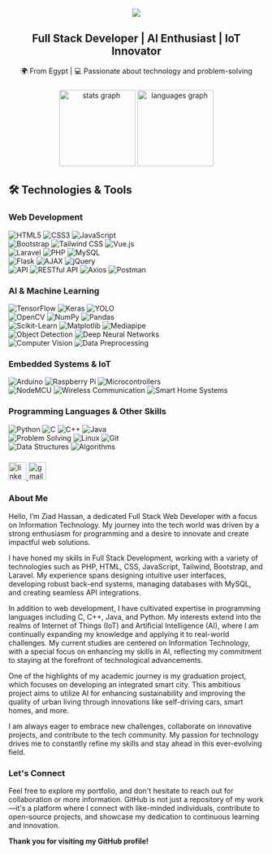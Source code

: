 <h1 align="center">
    <img src="https://readme-typing-svg.herokuapp.com/?font=Righteous&size=35&center=true&vCenter=true&width=500&height=70&duration=4000&lines=Hello+there!+👋;+I'm+Ziad+Hassan;" />
</h1>

<h2 align="center">Full Stack Developer | AI Enthusiast | IoT Innovator</h2>

<p align="center">
    🌍 From Egypt | 💻 Passionate about technology and problem-solving
</p>

###

<div align="center">
  <img src="https://github-readme-stats.vercel.app/api?username=Ziad-Abaza&hide_title=false&hide_rank=false&show_icons=true&include_all_commits=true&count_private=true&disable_animations=false&theme=dracula&locale=en&hide_border=false" height="150" alt="stats graph"  />
  <img src="https://github-readme-stats.vercel.app/api/top-langs?username=Ziad-Abaza&locale=en&hide_title=false&layout=compact&card_width=320&langs_count=5&theme=dracula&hide_border=false" height="150" alt="languages graph"  />
</div>

## 🛠️ Technologies & Tools

### **Web Development**  
![HTML5](https://img.shields.io/badge/HTML5-E34F26?logo=html5&logoColor=white) ![CSS3](https://img.shields.io/badge/CSS3-1572B6?logo=css3&logoColor=white) ![JavaScript](https://img.shields.io/badge/JavaScript-F7DF1E?logo=javascript&logoColor=black)  
![Bootstrap](https://img.shields.io/badge/Bootstrap-563D7C?logo=bootstrap&logoColor=white) ![Tailwind CSS](https://img.shields.io/badge/Tailwind%20CSS-38B2AC?logo=tailwindcss&logoColor=white) ![Vue.js](https://img.shields.io/badge/Vue.js-4FC08D?logo=vue.js&logoColor=white)  
![Laravel](https://img.shields.io/badge/Laravel-EF4135?logo=laravel&logoColor=white) ![PHP](https://img.shields.io/badge/PHP-777BB4?logo=php&logoColor=white) ![MySQL](https://img.shields.io/badge/MySQL-4479A1?logo=mysql&logoColor=white)  
![Flask](https://img.shields.io/badge/Flask-000000?logo=flask&logoColor=white) ![AJAX](https://img.shields.io/badge/AJAX-00599C?logo=javascript&logoColor=white) ![jQuery](https://img.shields.io/badge/jQuery-0769AD?logo=jquery&logoColor=white)  
![API](https://img.shields.io/badge/API-FF6F00?logo=api&logoColor=white) ![RESTful API](https://img.shields.io/badge/RESTful%20API-4CAF50?logo=api&logoColor=white) ![Axios](https://img.shields.io/badge/Axios-5A29E4?logo=axios&logoColor=white) ![Postman](https://img.shields.io/badge/Postman-FF6C37?logo=postman&logoColor=white)

### **AI & Machine Learning**  
![TensorFlow](https://img.shields.io/badge/TensorFlow-FF6F00?logo=tensorflow&logoColor=white) ![Keras](https://img.shields.io/badge/Keras-D00000?logo=keras&logoColor=white) ![YOLO](https://img.shields.io/badge/YOLO-004d00?logo=yolo&logoColor=white)  
![OpenCV](https://img.shields.io/badge/OpenCV-5C3EE8?logo=opencv&logoColor=white) ![NumPy](https://img.shields.io/badge/NumPy-013243?logo=numpy&logoColor=white) ![Pandas](https://img.shields.io/badge/Pandas-150458?logo=pandas&logoColor=white)  
![Scikit-Learn](https://img.shields.io/badge/Scikit--Learn-F7931E?logo=scikit-learn&logoColor=white) ![Matplotlib](https://img.shields.io/badge/Matplotlib-004d00?logo=matplotlib&logoColor=white) ![Mediapipe](https://img.shields.io/badge/Mediapipe-00B140?logo=google&logoColor=white)  
![Object Detection](https://img.shields.io/badge/Object%20Detection-FF6F00?logo=google&logoColor=white) ![Deep Neural Networks](https://img.shields.io/badge/Deep%20Neural%20Networks-430098?logo=neural&logoColor=white)  
![Computer Vision](https://img.shields.io/badge/Computer%20Vision-1E88E5?logo=opencv&logoColor=white) ![Data Preprocessing](https://img.shields.io/badge/Data%20Preprocessing-FF6F00?logo=google&logoColor=white)

### **Embedded Systems & IoT**  
![Arduino](https://img.shields.io/badge/Arduino-00979D?logo=arduino&logoColor=white) ![Raspberry Pi](https://img.shields.io/badge/Raspberry%20Pi-A22846?logo=raspberrypi&logoColor=white) ![Microcontrollers](https://img.shields.io/badge/Microcontroller-FF6F00?logo=micropython&logoColor=white)  
![NodeMCU](https://img.shields.io/badge/NodeMCU-1E88E5?logo=nodemcu&logoColor=white) ![Wireless Communication](https://img.shields.io/badge/Wireless%20Communication-FF6F00?logo=wifi&logoColor=white) ![Smart Home Systems](https://img.shields.io/badge/Smart%20Home-6200EE?logo=home-assistant&logoColor=white)

### **Programming Languages & Other Skills**  
![Python](https://img.shields.io/badge/Python-3776AB?logo=python&logoColor=white) ![C](https://img.shields.io/badge/C-A8B9CC?logo=c&logoColor=white) ![C++](https://img.shields.io/badge/C++-00599C?logo=cplusplus&logoColor=white) ![Java](https://img.shields.io/badge/Java-007396?logo=java&logoColor=white)  
![Problem Solving](https://img.shields.io/badge/Problem%20Solving-4CAF50?logo=thinkific&logoColor=white) ![Linux](https://img.shields.io/badge/Linux-FCC624?logo=linux&logoColor=black) ![Git](https://img.shields.io/badge/Git-F05032?logo=git&logoColor=white)  
![Data Structures](https://img.shields.io/badge/Data%20Structures-FF6F00?logo=algorithm&logoColor=white) ![Algorithms](https://img.shields.io/badge/Algorithms-00BFFF?logo=thinkific&logoColor=white)

###

<div align="left">
  <a href="https://www.linkedin.com/in/ziad-h-abaza-82276331b/" target="_blank">
    <img src="https://img.shields.io/static/v1?message=LinkedIn&logo=linkedin&label=&color=0077B5&logoColor=white&labelColor=&style=for-the-badge" height="35" alt="linkedin logo"  />
  </a>
  <a href="mailto:zeyad.h.abaza@gmail.com">
    <img src="https://img.shields.io/static/v1?message=Gmail&logo=gmail&label=&color=D14836&logoColor=white&labelColor=&style=for-the-badge" height="35" alt="gmail logo"  />
  </a>
</div>

### About Me

Hello, I’m Ziad Hassan, a dedicated Full Stack Web Developer with a focus on Information Technology. My journey into the tech world was driven by a strong enthusiasm for programming and a desire to innovate and create impactful web solutions.

I have honed my skills in Full Stack Development, working with a variety of technologies such as PHP, HTML, CSS, JavaScript, Tailwind, Bootstrap, and Laravel. My experience spans designing intuitive user interfaces, developing robust back-end systems, managing databases with MySQL, and creating seamless API integrations.

In addition to web development, I have cultivated expertise in programming languages including C, C++, Java, and Python. My interests extend into the realms of Internet of Things (IoT) and Artificial Intelligence (AI), where I am continually expanding my knowledge and applying it to real-world challenges. My current studies are centered on Information Technology, with a special focus on enhancing my skills in AI, reflecting my commitment to staying at the forefront of technological advancements.

One of the highlights of my academic journey is my graduation project, which focuses on developing an integrated smart city. This ambitious project aims to utilize AI for enhancing sustainability and improving the quality of urban living through innovations like self-driving cars, smart homes, and more.

I am always eager to embrace new challenges, collaborate on innovative projects, and contribute to the tech community. My passion for technology drives me to constantly refine my skills and stay ahead in this ever-evolving field.

### Let's Connect

Feel free to explore my portfolio, and don't hesitate to reach out for collaboration or more information. GitHub is not just a repository of my work—it's a platform where I connect with like-minded individuals, contribute to open-source projects, and showcase my dedication to continuous learning and innovation.

**Thank you for visiting my GitHub profile!**
